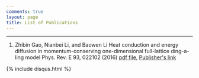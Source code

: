 ```yaml
---
comments: true
layout: page
title: List of Publications
---
```

---


1. Zhibin Gao, Nianbei Li, and Baowen Li
   Heat conduction and energy diffusion in momentum-conserving one-dimensional 
   full-lattice ding-a-ling model
   Phys. Rev. E 93, 022102 (2016)
   [pdf file][1], [Publisher's link][2]


[1]: https://zh.wikipedia.org/
[2]: https://journals.aps.org/pre/abstract/10.1103/PhysRevE.93.022102


{% include disqus.html %}

